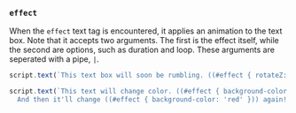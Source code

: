 ### `effect`

When the `effect` text tag is encountered, it applies an animation to the text box. Note that it accepts two arguments. The first is the effect itself, while the second are options, such as duration and loop. These arguments are seperated with a pipe, `|`.

```js
script.text(`This text box will soon be rumbling. ((#effect { rotateZ: 2.5 } | { duration: 100, loop: true }))`);

script.text(`This text will change color. ((#effect { background-color: 'purple' } | { duration: 100 }))
  And then it'll change ((#effect { background-color: 'red' })) again!!!`);
```
